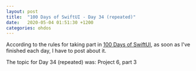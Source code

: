 ```yaml
---
layout: post
title:  "100 Days of SwiftUI - Day 34 (repeated)"
date:   2020-05-04 01:51:30 +1200
categories: ohdos
---
```

According to the rules for taking part in [100 Days of SwiftUI](https://www.hackingwithswift.com/100/swiftui), as soon as I've finished each day, I have to post about it.

The topic for Day 34 (repeated) was: Project 6, part 3
